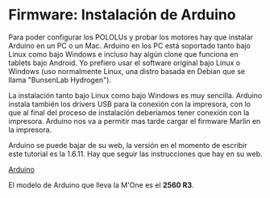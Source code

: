 # Firmware: Instalación de Arduino


Para poder configurar los POLOLUs y probar los motores hay que instalar Arduino en un PC o un Mac. Arduino en los PC está soportado tanto bajo Linux como bajo Windows e incluso hay algún clone que funciona en tablets bajo Android. Yo prefiero usar el software original bajo Linux o Windows (uso normalmente Linux, una distro basada en Debian que se llama "BunsenLab Hydrogen"). 

La instalación tanto bajo Linux como bajo Windows es muy sencilla. Arduino instala también los drivers USB para la conexión con la impresora, con lo que al final del proceso de instalación deberíamos tener conexión con la impresora. Arduino nos va a permitir mas tarde cargar el firmware Marlin en la impresora.

Arduino se puede bajar de su web, la versión en el momento de escribir este tutorial es la 1.6.11. Hay que seguir las instrucciones que hay en su web.

  [Arduino](https://www.arduino.cc/en/Main/Software)
  
 El modelo de Arduino que lleva la M'One es el **2560 R3**. 